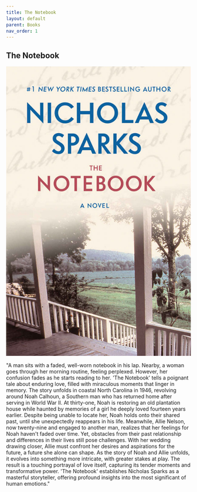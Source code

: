 ```yaml
---
title: The Notebook
layout: default
parent: Books
nav_order: 1
---
```


## The Notebook

![alt books](../Images/TheNotebook1.jpg)

"A man sits with a faded, well-worn notebook in his lap. Nearby, a woman goes through her morning routine, feeling perplexed. However, her confusion fades as he starts reading to her. 'The Notebook' tells a poignant tale about enduring love, filled with miraculous moments that linger in memory. The story unfolds in coastal North Carolina in 1946, revolving around Noah Calhoun, a Southern man who has returned home after serving in World War II. At thirty-one, Noah is restoring an old plantation house while haunted by memories of a girl he deeply loved fourteen years earlier. Despite being unable to locate her, Noah holds onto their shared past, until she unexpectedly reappears in his life. Meanwhile, Allie Nelson, now twenty-nine and engaged to another man, realizes that her feelings for Noah haven't faded over time. Yet, obstacles from their past relationship and differences in their lives still pose challenges. With her wedding drawing closer, Allie must confront her desires and aspirations for the future, a future she alone can shape. As the story of Noah and Allie unfolds, it evolves into something more intricate, with greater stakes at play. The result is a touching portrayal of love itself, capturing its tender moments and transformative power. 'The Notebook' establishes Nicholas Sparks as a masterful storyteller, offering profound insights into the most significant of human emotions."